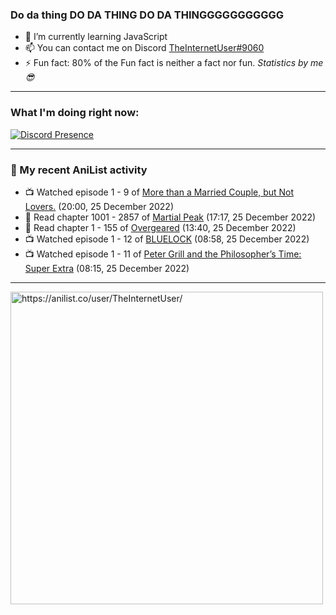 ### Do da thing DO DA THING DO DA THINGGGGGGGGGGG

- 🌱 I’m currently learning JavaScript
- 📫 You can contact me on Discord [TheInternetUser#9060](https://discord.com/users/534117072796385300)
- ⚡ Fun fact: 80% of the Fun fact is neither a fact nor fun. _Statistics by me 😎_
<hr>
 
### What I'm doing right now:
[![Discord Presence](https://lanyard.cnrad.dev/api/534117072796385300)](https://discord.com/users/534117072796385300)
<hr>
  
### 🌸 My recent AniList activity

<!-- ANILIST_ACTIVITY:start -->

-   📺 Watched episode 1 - 9 of [More than a Married Couple, but Not Lovers.](https://anilist.co/anime/141949) (20:00, 25 December 2022)
-   📖 Read chapter 1001 - 2857 of [Martial Peak](https://anilist.co/manga/104494) (17:17, 25 December 2022)
-   📖 Read chapter 1 - 155 of [Overgeared](https://anilist.co/manga/117460) (13:40, 25 December 2022)
-   📺 Watched episode 1 - 12 of [BLUELOCK](https://anilist.co/anime/137822) (08:58, 25 December 2022)
-   📺 Watched episode 1 - 11 of [Peter Grill and the Philosopher’s Time: Super Extra](https://anilist.co/anime/141400) (08:15, 25 December 2022)

<!-- ANILIST_ACTIVITY:end -->
<hr>

<img width="500" alt="https://anilist.co/user/TheInternetUser/" src="https://img.anili.st/User/929966"/>
